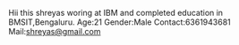 Hii this shreyas woring at IBM and completed education in BMSIT,Bengaluru.
Age:21
Gender:Male
Contact:6361943681
Mail:shreyas@gmail.com